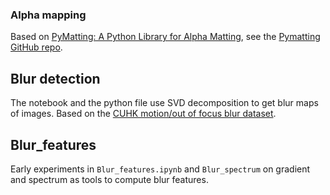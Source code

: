 ### Alpha mapping
Based on [PyMatting: A Python Library for Alpha Matting](https://doi.org/10.21105/joss.02481), see the [Pymatting GitHub repo](https://github.com/pymatting/pymatting/tree/master). 

## Blur detection
The notebook and the python file use SVD decomposition to get blur maps of images. Based on the [CUHK motion/out of focus blur dataset](https://www.cse.cuhk.edu.hk/~leojia/projects/dblurdetect/dataset.html).

## Blur_features
Early experiments in `Blur_features.ipynb` and `Blur_spectrum` on gradient and spectrum as tools to compute blur features.